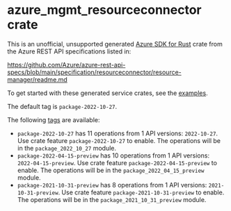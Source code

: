 # azure_mgmt_resourceconnector crate

This is an unofficial, unsupported generated [Azure SDK for Rust](https://github.com/Azure/azure-sdk-for-rust/tree/legacy) crate from the Azure REST API specifications listed in:

https://github.com/Azure/azure-rest-api-specs/blob/main/specification/resourceconnector/resource-manager/readme.md

To get started with these generated service crates, see the [examples](https://github.com/Azure/azure-sdk-for-rust/blob/legacy/services/README.md#examples).

The default tag is `package-2022-10-27`.

The following [tags](https://github.com/Azure/azure-sdk-for-rust/blob/legacy/services/tags.md) are available:

- `package-2022-10-27` has 11 operations from 1 API versions: `2022-10-27`. Use crate feature `package-2022-10-27` to enable. The operations will be in the `package_2022_10_27` module.
- `package-2022-04-15-preview` has 10 operations from 1 API versions: `2022-04-15-preview`. Use crate feature `package-2022-04-15-preview` to enable. The operations will be in the `package_2022_04_15_preview` module.
- `package-2021-10-31-preview` has 8 operations from 1 API versions: `2021-10-31-preview`. Use crate feature `package-2021-10-31-preview` to enable. The operations will be in the `package_2021_10_31_preview` module.